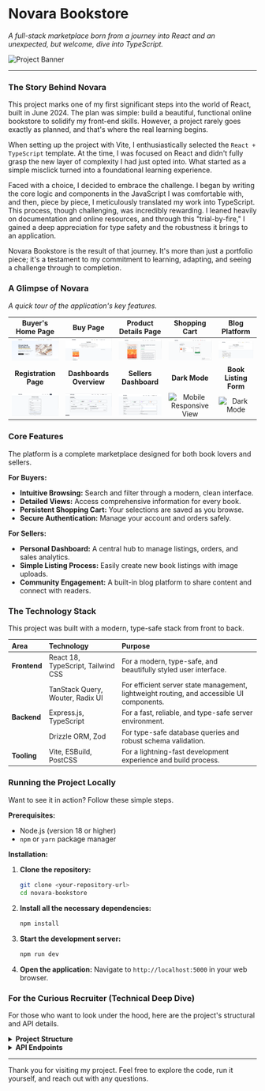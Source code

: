 # Novara Bookstore

*A full-stack marketplace born from a journey into React and an unexpected, but welcome, dive into TypeScript.*

![Project Banner](./screenshots/banner.png)

---

### The Story Behind Novara

This project marks one of my first significant steps into the world of React, built in June 2024. The plan was simple: build a beautiful, functional online bookstore to solidify my front-end skills. However, a project rarely goes exactly as planned, and that's where the real learning begins.

When setting up the project with Vite, I enthusiastically selected the `React + TypeScript` template. At the time, I was focused on React and didn't fully grasp the new layer of complexity I had just opted into. What started as a simple misclick turned into a foundational learning experience.

Faced with a choice, I decided to embrace the challenge. I began by writing the core logic and components in the JavaScript I was comfortable with, and then, piece by piece, I meticulously translated my work into TypeScript. This process, though challenging, was incredibly rewarding. I leaned heavily on documentation and online resources, and through this "trial-by-fire," I gained a deep appreciation for type safety and the robustness it brings to an application.

Novara Bookstore is the result of that journey. It's more than just a portfolio piece; it's a testament to my commitment to learning, adapting, and seeing a challenge through to completion.

### A Glimpse of Novara

*A quick tour of the application's key features.*

| Buyer's Home Page | Buy Page | Product Details Page | Shopping Cart | Blog Platform |
| :---: | :---: | :---: | :---: | :---: |
| ![Buyer's Home Page](./screenshots/Home.png) | ![Buy Page](./screenshots/Buy_Page.png) |  ![Product Details Page](./screenshots/Product_Details.png) | ![Shopping Cart](./screenshots/Checkout_Cart.png) | ![Blog Platform](./screenshots/Blog_Page.png) |
| **Registration Page** | **Dashboards Overview** | **Sellers Dashboard** | **Dark Mode** | **Book Listing Form** |
|![Registration Page](./screenshots/Sign_up.png)|![Dashboard Overview](./screenshots/Dashboard_Overview.png)|![Seller's Dashboard](./screenshots/Dashboard_BookListing.png) |  ![Mobile Responsive View](./screenshots/image8.png) | ![Dark Mode](./screenshots/image9.png) | ![Book Listing Form](./screenshots/image10.png) |


### Core Features

The platform is a complete marketplace designed for both book lovers and sellers.

**For Buyers:**
* **Intuitive Browsing:** Search and filter through a modern, clean interface.
* **Detailed Views:** Access comprehensive information for every book.
* **Persistent Shopping Cart:** Your selections are saved as you browse.
* **Secure Authentication:** Manage your account and orders safely.

**For Sellers:**
* **Personal Dashboard:** A central hub to manage listings, orders, and sales analytics.
* **Simple Listing Process:** Easily create new book listings with image uploads.
* **Community Engagement:** A built-in blog platform to share content and connect with readers.

### The Technology Stack

This project was built with a modern, type-safe stack from front to back.

| Area         | Technology                               | Purpose                                                                      |
| :----------- | :--------------------------------------- | :--------------------------------------------------------------------------- |
| **Frontend** | React 18, TypeScript, Tailwind CSS       | For a modern, type-safe, and beautifully styled user interface.              |
|              | TanStack Query, Wouter, Radix UI         | For efficient server state management, lightweight routing, and accessible UI components. |
| **Backend** | Express.js, TypeScript                 | For a fast, reliable, and type-safe server environment.                      |
|              | Drizzle ORM, Zod                         | For type-safe database queries and robust schema validation.                 |
| **Tooling** | Vite, ESBuild, PostCSS                   | For a lightning-fast development experience and build process.               |

### Running the Project Locally

Want to see it in action? Follow these simple steps.

**Prerequisites:**
* Node.js (version 18 or higher)
* `npm` or `yarn` package manager

**Installation:**

1.  **Clone the repository:**
    ```bash
    git clone <your-repository-url>
    cd novara-bookstore
    ```

2.  **Install all the necessary dependencies:**
    ```bash
    npm install
    ```

3.  **Start the development server:**
    ```bash
    npm run dev
    ```

4.  **Open the application:**
    Navigate to `http://localhost:5000` in your web browser.

### For the Curious Recruiter (Technical Deep Dive)

For those who want to look under the hood, here are the project's structural and API details.

<details>
<summary><strong>Project Structure</strong></summary>


novara-bookstore/
├── client/                 # Frontend React application
│   ├── src/
│   │   ├── components/     # Reusable UI components
│   │   ├── pages/          # Page components
│   │   ├── context/        # React context providers
│   │   ├── hooks/          # Custom React hooks
│   │   ├── lib/            # Utility libraries
│   │   └── main.tsx        # Application entry point
├── server/                 # Backend Express server
│   ├── index.ts            # Server entry point
│   ├── routes.ts           # API route definitions
│   ├── storage.ts          # Data storage layer
│   └── vite.ts             # Vite integration
├── shared/                 # Shared TypeScript definitions
│   └── schema.ts           # Database schemas and types
└── package.json            # Project dependencies


</details>

<details>
<summary><strong>API Endpoints</strong></summary>

* **Authentication**: `POST /api/auth/register`, `POST /api/auth/login`, `POST /api/auth/logout`, `GET /api/auth/me`
* **Books**: `GET /api/books`, `GET /api/books/:id`, `POST /api/books`, `PUT /api/books/:id`, `DELETE /api/books/:id`
* **Blogs**: `GET /api/blogs`, `GET /api/blogs/:id`, `POST /api/blogs`, `PUT /api/blogs/:id`, `DELETE /api/blogs/:id`
* **Dashboard**: `GET /api/dashboard/books`, `GET /api/dashboard/blogs`, `GET /api/dashboard/orders`

</details>

---

Thank you for visiting my project. Feel free to explore the code, run it yourself, and reach out with any questions.
